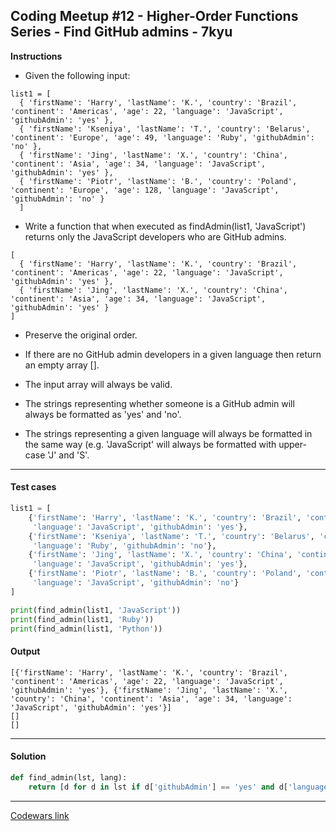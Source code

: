 ## Coding Meetup #12 - Higher-Order Functions Series - Find GitHub admins - 7kyu

**Instructions**

- Given the following input:

```
list1 = [
  { 'firstName': 'Harry', 'lastName': 'K.', 'country': 'Brazil', 'continent': 'Americas', 'age': 22, 'language': 'JavaScript', 'githubAdmin': 'yes' },
  { 'firstName': 'Kseniya', 'lastName': 'T.', 'country': 'Belarus', 'continent': 'Europe', 'age': 49, 'language': 'Ruby', 'githubAdmin': 'no' },
  { 'firstName': 'Jing', 'lastName': 'X.', 'country': 'China', 'continent': 'Asia', 'age': 34, 'language': 'JavaScript', 'githubAdmin': 'yes' },
  { 'firstName': 'Piotr', 'lastName': 'B.', 'country': 'Poland', 'continent': 'Europe', 'age': 128, 'language': 'JavaScript', 'githubAdmin': 'no' }
  ]
```

- Write a function that when executed as findAdmin(list1, 'JavaScript') returns only the JavaScript developers who are GitHub admins.

```
[
  { 'firstName': 'Harry', 'lastName': 'K.', 'country': 'Brazil', 'continent': 'Americas', 'age': 22, 'language': 'JavaScript', 'githubAdmin': 'yes' },
  { 'firstName': 'Jing', 'lastName': 'X.', 'country': 'China', 'continent': 'Asia', 'age': 34, 'language': 'JavaScript', 'githubAdmin': 'yes' }
]
```

- Preserve the original order.

- If there are no GitHub admin developers in a given language then return an empty array [].

- The input array will always be valid.

- The strings representing whether someone is a GitHub admin will always be formatted as 'yes' and 'no'.

- The strings representing a given language will always be formatted in the same way (e.g. 'JavaScript' will always be formatted with upper-case 'J' and 'S'.

---

#### Test cases

```python
list1 = [
    {'firstName': 'Harry', 'lastName': 'K.', 'country': 'Brazil', 'continent': 'Americas', 'age': 22,
     'language': 'JavaScript', 'githubAdmin': 'yes'},
    {'firstName': 'Kseniya', 'lastName': 'T.', 'country': 'Belarus', 'continent': 'Europe', 'age': 49,
     'language': 'Ruby', 'githubAdmin': 'no'},
    {'firstName': 'Jing', 'lastName': 'X.', 'country': 'China', 'continent': 'Asia', 'age': 34,
     'language': 'JavaScript', 'githubAdmin': 'yes'},
    {'firstName': 'Piotr', 'lastName': 'B.', 'country': 'Poland', 'continent': 'Europe', 'age': 128,
     'language': 'JavaScript', 'githubAdmin': 'no'}
]

print(find_admin(list1, 'JavaScript'))
print(find_admin(list1, 'Ruby'))
print(find_admin(list1, 'Python'))
```

#### Output

```
[{'firstName': 'Harry', 'lastName': 'K.', 'country': 'Brazil', 'continent': 'Americas', 'age': 22, 'language': 'JavaScript', 'githubAdmin': 'yes'}, {'firstName': 'Jing', 'lastName': 'X.',
'country': 'China', 'continent': 'Asia', 'age': 34, 'language': 'JavaScript', 'githubAdmin': 'yes'}]
[]
[]
```

---

#### Solution

```python
def find_admin(lst, lang):
    return [d for d in lst if d['githubAdmin'] == 'yes' and d['language'] == lang]
```

---

[Codewars link](https://www.codewars.com/kata/582dace555a1f4d859000058)
